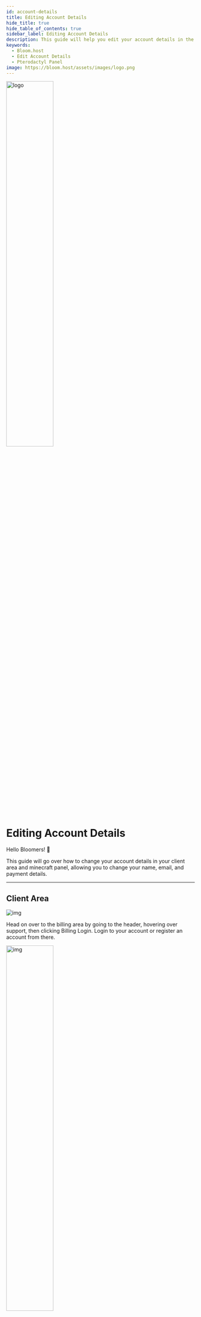 ```yaml
---
id: account-details
title: Editing Account Details
hide_title: true
hide_table_of_contents: true
sidebar_label: Editing Account Details
description: This guide will help you edit your account details in the billing panel, and on the minecraft panel
keywords:
  - Bloom.host
  - Edit Account Details
  - Pterodactyl Panel
image: https://bloom.host/assets/images/logo.png
---
```


<div class="text--center">
<img src="https://bloom.host/logo-white.svg" alt="logo" height="50%" width="50%"/>
<h1>Editing Account Details</h1>
</div>

Hello Bloomers! 👋

This guide will go over how to change your account details in your client area and minecraft panel, allowing you to change your name, email, and payment details.

---

## Client Area

<div class="text--center">
<img src={require('../../static/imgs/extras/account_details/1.png').default} alt="img"/></div>

Head on over to the billing area by going to the header, hovering over support, then clicking Billing Login. Login to your account or register an account from there. 

<div class="text--center">
<img src={require('../../static/imgs/extras/account_details/2.png').default} alt="img" height="50%" width="50%"/></div>

Now, click **Update** under Your Info. 

<div class="text--center">
<img src={require('../../static/imgs/extras/account_details/3.png').default} alt="img" height="50%" width="50%"/></div>

This area lets you edit any details about your account from payment methods to emails sent to changing your password. Once done, click **Save Changes** for all your changes to take effect. 

---

## DuckPanel

To start, head over to your sidebar and click the My Account tab.

<div class="text--center">
    <img src={require('../../static/imgs/extras/account_details/4.png').default} alt="DuckPanel account tab sidebar"/>
</div>

Simply edit any details that you need. Once you have completed a section, click the Update button below it to apply the
changes needed.

<div class="text--center">
    <img src={require('../../static/imgs/extras/account_details/5.png').default} alt="Main DuckPanel account tab"/>
</div>

---

### Discord Linking

Here you can also set up your Discord account.

When your Discord and DuckPanel accounts are linked, our staff will see all the servers you own or have access to when
you open a ticket. Please note that any significant changes to your server will still require opening a billing ticket
as confirmation.

Simply click 'Link Account' which will redirect to Discord's authorization site.

<div class="text--center">
    <img src={require('../../static/imgs/extras/account_details/link.png').default} alt="Unlinked Discord account status"/>
</div>

Make sure you are logged in with the correct account and click 'Authorise'.

<div class="text--center">
    <img src={require('../../static/imgs/extras/account_details/authorize.png').default} height="256" width="256" alt="Discord's authorization page"/>
</div>

You will be redirected back to the DuckPanel where it will show your currently linked account.
<div class="text--center">
    <img src={require('../../static/imgs/extras/account_details/linked.png').default} alt="Linked Discord account status"/>
</div>

If you ever need to unlink your account, simply click 'Unlink Account' in the panel, or 'Deauthorise' under 'Authorised
Apps' in your Discord settings.
<div class="text--center">
    <img src={require('../../static/imgs/extras/account_details/deauthorize.png').default} alt="img"/>
</div>

---

